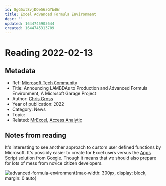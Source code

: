 ```yaml
---
id: 8gG5xt8vjDOe56zGYbdGn
title: Excel Advanced Formula Environment
desc: ''
updated: 1644745903644
created: 1644745313709
---
```

# Reading 2022-02-13

## Metadata

- Ref: [Microsoft Tech Community](https://techcommunity.microsoft.com/t5/excel-blog/announcing-lambdas-to-production-and-advanced-formula/ba-p/3073293)
- Title: Announcing LAMBDAs to Production and Advanced Formula Environment, A Microsoft Garage Project
- Author: [Chris Gross](https://techcommunity.microsoft.com/t5/user/viewprofilepage/user-id/584627)
- Year of publication: 2022
- Category: News
- Topic: 
- Related: [MrExcel](https://www.youtube.com/watch?v=ySaDkjx3TlI), [Access Analytic](https://www.youtube.com/watch?v=8MyzxtbxACE)

## Notes from reading

It's interesting to see another approach to custom user defined functions by Microsoft. It's possibly easier to create for Excel users versus the [Apps Script](https://developers.google.com/apps-script) solution from Google. Though it means that we should also prepare for lots of mess from novice citizen developers. 

![advanced-formula-environment](https://techcommunity.microsoft.com/t5/image/serverpage/image-id/345908i646E47815F2DD8A3/image-size/large?v=v2&px=999){max-width: 300px, display: block, margin: 0 auto}